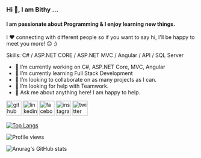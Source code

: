 ### Hi 👋, I am Bithy ...
#### I am passionate about Programming & I enjoy learning new things.
I ❤ connecting with different people so if you want to say hi, I'll be happy to meet you more! 😊 :)

Skills: C# / ASP.NET CORE / ASP.NET MVC / Angular / API / SQL Server

- 🔭 I’m currently working on C#, ASP.NET Core, MVC, Angular 
- 🌱 I’m currently learning Full Stack Development 
- 👯 I’m looking to collaborate on as many projects as I can. 
- 🤔 I’m looking for help with Teamwork. 
- 💬 Ask me about anything here! I am happy to help. 


[<img src='https://cdn.jsdelivr.net/npm/simple-icons@3.0.1/icons/github.svg' alt='github' height='40'>](https://github.com/bithyakter)  [<img src='https://cdn.jsdelivr.net/npm/simple-icons@3.0.1/icons/linkedin.svg' alt='linkedin' height='40'>](https://www.linkedin.com/in/mstbithy/)  [<img src='https://cdn.jsdelivr.net/npm/simple-icons@3.0.1/icons/facebook.svg' alt='facebook' height='40'>](https://www.facebook.com/Mstbithy.93)  [<img src='https://cdn.jsdelivr.net/npm/simple-icons@3.0.1/icons/instagram.svg' alt='instagram' height='40'>](https://www.instagram.com/bithy_queen/)  [<img src='https://cdn.jsdelivr.net/npm/simple-icons@3.0.1/icons/twitter.svg' alt='twitter' height='40'>](https://twitter.com/CseBithy)  

[![Top Langs](https://github-readme-stats.vercel.app/api/top-langs/?username=bithyakter)](https://github.com/anuraghazra/github-readme-stats)

![Profile views](https://gpvc.arturio.dev/bithyakter)  

![Anurag's GitHub stats](https://github-readme-stats.vercel.app/api?username=anuraghazra&show_icons=true)
